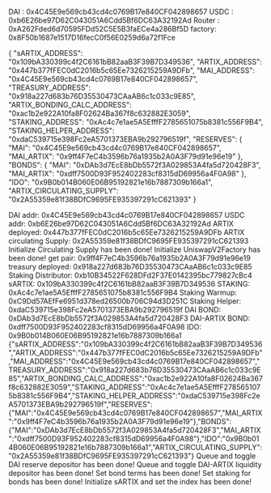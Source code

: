 DAI    : 0x4C45E9e569cb43cd4c0769B17e840CF042898657
USDC   : 0xb6E26be97D62C043051A6Cdd5Bf6DC63A32192Ad
Router : 0xA262Fded6d70595FDd52C5E5B3faECe4a286Bf5D
factory: 0x8F50b1687e1517D16fecC0f56E0259d6a72f1Fce

{
  "sARTIX_ADDRESS": "0x109bA330399c4f2C6161bB82aaB3F39B7D349536",
  "ARTIX_ADDRESS": "0x447b377fFEC0dC2016b5c65Ee7326215259A9DFb",
  "MAI_ADDRESS": "0x4C45E9e569cb43cd4c0769B17e840CF042898657",
  "TREASURY_ADDRESS": "0x918a227d683b76D35530473CAaAB6c1c033c9E85",
  "ARTIX_BONDING_CALC_ADDRESS": "0xac1b2e922A10fa8F02624Ba367f8c632882E3059",
  "STAKING_ADDRESS": "0xAc4c7e1ae5A5EfffF2785651075b8381c556F9B4",
  "STAKING_HELPER_ADDRESS": "0xdaC539715e398Fc2eA5701373EBA9b292796519f",
  "RESERVES": {
    "MAI": "0x4C45E9e569cb43cd4c0769B17e840CF042898657",
    "MAI_ARTIX": "0x9ff4F7eC4b3596b76a1935b2A0A3F79d91e96e19"
  },
  "BONDS": {
    "MAI": "0xDAb3d7EcE8bDb5572f3A029853A4fa5d720428F3",
    "MAI_ARTIX": "0xdff7500D93F952402283cf8315dD69956a4F0A98"
  },
  "IDO": "0x9B0b014B060E06B95192821e16b7887309b166a1",
  "ARTIX_CIRCULATING_SUPPLY": "0x2A55359e81f38BDfC9695FE935397291cC621393"
}


DAI addr: 0x4C45E9e569cb43cd4c0769B17e840CF042898657
USDC addr: 0xb6E26be97D62C043051A6Cdd5Bf6DC63A32192Ad
ARTIX deployed: 0x447b377fFEC0dC2016b5c65Ee7326215259A9DFb
ARTIX circulating Supply: 0x2A55359e81f38BDfC9695FE935397291cC621393
Initialize Circulating Supply has been done!
Initialize UniswapV2Factory has been done!
get pair: 0x9ff4F7eC4b3596b76a1935b2A0A3F79d91e96e19
treasury deployed: 0x918a227d683b76D35530473CAaAB6c1c033c9E85
Staking Distributor: 0xb10B34522F628DFd2F37E0142395bc779827cBc4
sARTIX: 0x109bA330399c4f2C6161bB82aaB3F39B7D349536
STAKING: 0xAc4c7e1ae5A5EfffF2785651075b8381c556F9B4
Staking Warmup: 0xC9Dd57AEfFe6951d378ed26500b706C94d3D251C
Staking Helper: 0xdaC539715e398Fc2eA5701373EBA9b292796519f
DAI BOND: 0xDAb3d7EcE8bDb5572f3A029853A4fa5d720428F3
DAI-ARTIX BOND: 0xdff7500D93F952402283cf8315dD69956a4F0A98
IDO: 0x9B0b014B060E06B95192821e16b7887309b166a1
{"sARTIX_ADDRESS":"0x109bA330399c4f2C6161bB82aaB3F39B7D349536","ARTIX_ADDRESS":"0x447b377fFEC0dC2016b5c65Ee7326215259A9DFb","MAI_ADDRESS":"0x4C45E9e569cb43cd4c0769B17e840CF042898657","TREASURY_ADDRESS":"0x918a227d683b76D35530473CAaAB6c1c033c9E85","ARTIX_BONDING_CALC_ADDRESS":"0xac1b2e922A10fa8F02624Ba367f8c632882E3059","STAKING_ADDRESS":"0xAc4c7e1ae5A5EfffF2785651075b8381c556F9B4","STAKING_HELPER_ADDRESS":"0xdaC539715e398Fc2eA5701373EBA9b292796519f","RESERVES":{"MAI":"0x4C45E9e569cb43cd4c0769B17e840CF042898657","MAI_ARTIX":"0x9ff4F7eC4b3596b76a1935b2A0A3F79d91e96e19"},"BONDS":{"MAI":"0xDAb3d7EcE8bDb5572f3A029853A4fa5d720428F3","MAI_ARTIX":"0xdff7500D93F952402283cf8315dD69956a4F0A98"},"IDO":"0x9B0b014B060E06B95192821e16b7887309b166a1","ARTIX_CIRCULATING_SUPPLY":"0x2A55359e81f38BDfC9695FE935397291cC621393"}
Queue and toggle DAI reserve depositor has been done!
Queue and toggle DAI-ARTIX liquidity depositor has been done!
Set bond terms has been done!
Set staking for bonds has been done!
Initialize sARTIX and set the index has been done!

